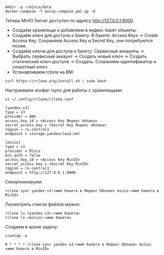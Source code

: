 ```
mkdir -p ~/minio/data
docker-compose -f minio-compose.yml up -d
```
Теперь MinIO Server доступен по адресу http://127.0.0.1:9000

- Создаём хранилище и добавляем в яндекс бакет объекты.
- Создаём ключ для доступа к бакету. В бакете: Access Keys → Create Access Key. Сохраняем Access Key и Secret Key, они потребуются позже.
- Создаём ключи для доступа к бакету: Сервисные аккаунты → Выбрать сервисный аккаунт → Создать новый ключ → Создать статический ключ доступа → Создать. Сохраняем идентификатор и секретный ключ.
- Устанавливаем rclone на ВМ:
```
curl https://rclone.org/install.sh | sudo bash
```
Настраиваем конфиг rsync для работы с хранилищами:
```
vi ~/.config/rclone/rclone.conf
```
```
[yandex-s3]
type = s3
provider = AWS
access_key_id = <Access Key Яндекс облака>
secret_access_key = <Secret Key Яндекс облака>
region = ru-central1
endpoint = storage.yandexcloud.net

[minio]
type = s3
provider = Minio
env_auth = false
access_key_id = <Access Key MinIO>
secret_access_key = <Secret Key MinIO>
region = ru-central1
endpoint = http://127.0.0.1:9000
```
Синхронизируем:
```
rclone sync yandex-s3:<имя бакета в Яндекс Облаке> minio:<имя бакета в MinIO>
```
Посмотреть список файлов можно:
```
rclone ls <yandex-s3>:<имя бакета>
rclone ls <minio>:<имя бакета>
```
Создаем в кроне задачу:
```
crontab -e
```
```
0 * * * * rclone sync yandex-s3:<имя бакета в Яндекс Облаке> minio:<имя бакета в MinIO>
```
